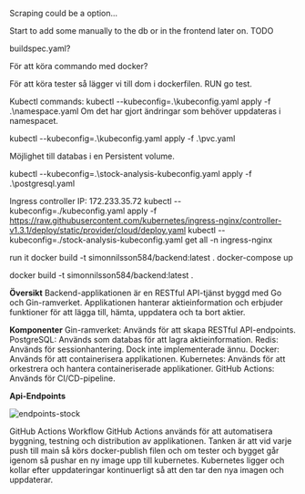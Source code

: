 Scraping could be a option... 

Start to add some manually to the db or in the frontend later on. 
 TODO 

 buildspec.yaml? 

För att köra commando med docker?

För att köra tester så lägger vi till dom i dockerfilen. RUN go test. 

Kubectl commands: 
kubectl --kubeconfig=.\kubeconfig.yaml apply -f .\namespace.yaml 
Om det har gjort ändringar som behöver uppdateras i namespacet. 

kubectl --kubeconfig=.\kubeconfig.yaml apply -f .\pvc.yaml 

Möjlighet till databas i en Persistent volume. 


kubectl --kubeconfig=.\stock-analysis-kubeconfig.yaml apply -f .\postgresql.yaml 

Ingress controller IP: 172.233.35.72
kubectl --kubeconfig=./kubeconfig.yaml  apply -f https://raw.githubusercontent.com/kubernetes/ingress-nginx/controller-v1.3.1/deploy/static/provider/cloud/deploy.yaml
kubectl --kubeconfig=./stock-analysis-kubeconfig.yaml  get all -n ingress-nginx 

run it 
docker build -t simonnilsson584/backend:latest .
docker-compose up



docker build -t simonnilsson584/backend:latest .

**Översikt**
Backend-applikationen är en RESTful API-tjänst byggd med Go och Gin-ramverket. Applikationen hanterar aktieinformation och erbjuder funktioner för att lägga till, hämta, uppdatera och ta bort aktier.

**Komponenter**
Gin-ramverket: Används för att skapa RESTful API-endpoints.
PostgreSQL: Används som databas för att lagra aktieinformation.
Redis: Används för sessionhantering. Dock inte implementerade ännu. 
Docker: Används för att containerisera applikationen.
Kubernetes: Används för att orkestrera och hantera containeriserade applikationer.
GitHub Actions: Används för CI/CD-pipeline. 

**Api-Endpoints** 



![endpoints-stock](https://github.com/user-attachments/assets/36437c84-0625-4ac5-b176-eb1b5244a6e4) 





GitHub Actions Workflow
GitHub Actions används för att automatisera byggning, testning och distribution av applikationen. Tanken är att vid varje push till main så körs docker-publish filen och om tester och bygget går igenom så pushar en ny image upp till kubernetes. Kubernetes ligger och kollar efter uppdateringar kontinuerligt så att den tar den nya imagen och uppdaterar. 





